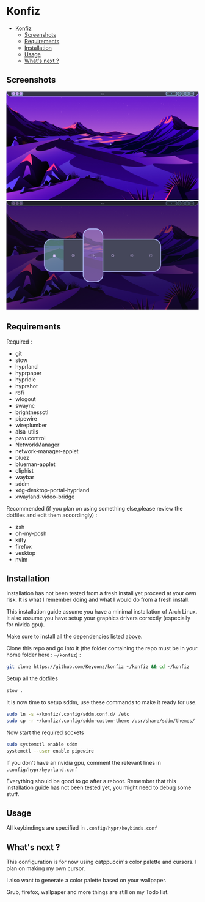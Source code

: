 # Konfiz

<!--toc:start-->
- [Konfiz](#konfiz)
  - [Screenshots](#screenshots)
  - [Requirements](#requirements)
  - [Installation](#installation)
  - [Usage](#usage)
  - [What's next ?](#whats-next)
<!--toc:end-->

## Screenshots

![Desktop](screenshots/desktop.png)
![Logout menu](screenshots/logout.png)

## Requirements

Required :

- git
- stow
- hyprland
- hyprpaper
- hypridle
- hyprshot
- rofi
- wlogout
- swaync
- brightnessctl
- pipewire
- wireplumber
- alsa-utils
- pavucontrol
- NetworkManager
- network-manager-applet
- bluez
- blueman-applet
- cliphist
- waybar
- sddm
- xdg-desktop-portal-hyprland
- xwayland-video-bridge

Recommended (if you plan on using something else,please review the dotfiles and edit them accordingly) :

- zsh
- oh-my-posh
- kitty
- firefox
- vesktop
- nvim

## Installation

Installation has not been tested from a fresh install yet proceed at your own risk.
It is what I remember doing and what I would do from a fresh install.

This installation guide assume you have a minimal installation of Arch Linux. It also assume you have setup your graphics drivers correctly (especially for nivida gpu).

Make sure to install all the dependencies listed [above](#requirements).

Clone this repo and go into it (the folder containing the repo must be in your home folder here : `~/konfiz`) :

```bash
git clone https://github.com/Keyoonz/konfiz ~/konfiz && cd ~/konfiz
```

Setup all the dotfiles

```bash
stow .
```

It is now time to setup sddm, use these commands to make it ready for use.

```bash
sudo ln -s ~/konfiz/.config/sddm.conf.d/ /etc
sudo cp -r ~/konfiz/.config/sddm-custom-theme /usr/share/sddm/themes/
```

Now start the required sockets

```bash
sudo systemctl enable sddm
systemctl --user enable pipewire
```

If you don't have an nvidia gpu, comment the relevant lines in `.config/hypr/hyprland.conf`

Everything should be good to go after a reboot.
Remember that this installation guide has not been tested yet, you might need to debug some stuff.

## Usage

All keybindings are specified in `.config/hypr/keybinds.conf`

## What's next ?

This configuration is for now using catppuccin's color palette and cursors.
I plan on making my own cursor.

I also want to generate a color palette based on your wallpaper.

Grub, firefox, wallpaper and more things are still on my Todo list.
